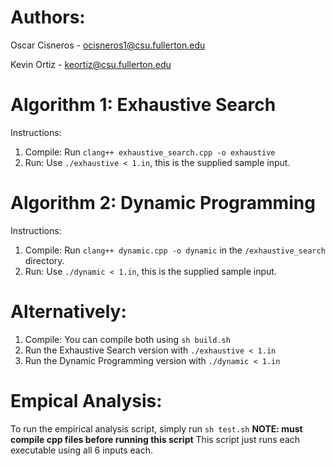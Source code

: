 # Authors: 
Oscar Cisneros - ocisneros1@csu.fullerton.edu

Kevin Ortiz - keortiz@csu.fullerton.edu  


# Algorithm 1: Exhaustive Search

Instructions:
1. Compile: Run `clang++ exhaustive_search.cpp -o exhaustive`
2. Run: Use `./exhaustive < 1.in`, this is the supplied sample input. 

# Algorithm 2: Dynamic Programming

Instructions:
1. Compile: Run `clang++ dynamic.cpp -o dynamic` in the `/exhaustive_search` directory.
2. Run: Use `./dynamic < 1.in`, this is the supplied sample input.

# Alternatively:

1. Compile: You can compile both using `sh build.sh`
2. Run the Exhaustive Search version with `./exhaustive < 1.in`
3. Run the Dynamic Programming version with `./dynamic < 1.in`

# Empical Analysis:

To run the empirical analysis script, simply run `sh test.sh`
**NOTE: must compile cpp files before running this script**
This script just runs each executable using all 6 inputs each.
